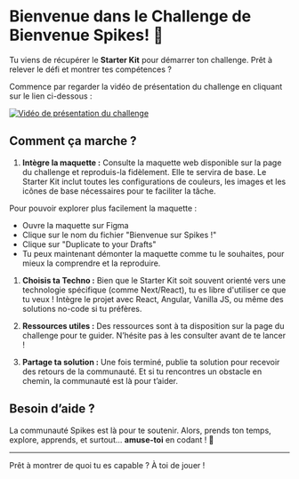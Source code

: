 # Bienvenue dans le Challenge de Bienvenue Spikes! 🚀

Tu viens de récupérer le **Starter Kit** pour démarrer ton challenge. Prêt à relever le défi et montrer tes compétences ?

Commence par regarder la vidéo de présentation du challenge en cliquant sur le lien ci-dessous :

[![Vidéo de présentation du challenge](https://img.youtube.com/vi/pHFtGAgs1RU/0.jpg)](https://youtu.be/pHFtGAgs1RU)

## Comment ça marche ?

1. **Intègre la maquette :** Consulte la maquette web disponible sur la page du challenge et reproduis-la fidèlement. Elle te servira de base. Le Starter Kit inclut toutes les configurations de couleurs, les images et les icônes de base nécessaires pour te faciliter la tâche.

Pour pouvoir explorer plus facilement la maquette :

- Ouvre la maquette sur Figma
- Clique sur le nom du fichier "Bienvenue sur Spikes !"
- Clique sur "Duplicate to your Drafts"
- Tu peux maintenant démonter la maquette comme tu le souhaites, pour mieux la comprendre et la reproduire.

1. **Choisis ta Techno :** Bien que le Starter Kit soit souvent orienté vers une technologie spécifique (comme Next/React), tu es libre d'utiliser ce que tu veux ! Intègre le projet avec React, Angular, Vanilla JS, ou même des solutions no-code si tu préfères.

2. **Ressources utiles :** Des ressources sont à ta disposition sur la page du challenge pour te guider. N’hésite pas à les consulter avant de te lancer !

3. **Partage ta solution :** Une fois terminé, publie ta solution pour recevoir des retours de la communauté. Et si tu rencontres un obstacle en chemin, la communauté est là pour t’aider.

## Besoin d’aide ?

La communauté Spikes est là pour te soutenir. Alors, prends ton temps, explore, apprends, et surtout... **amuse-toi** en codant ! 🚀

---

Prêt à montrer de quoi tu es capable ? À toi de jouer !
